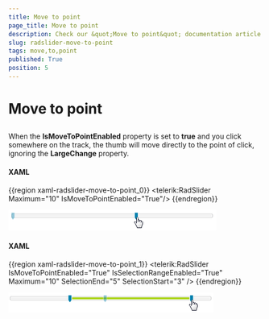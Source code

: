 ```yaml
---
title: Move to point
page_title: Move to point
description: Check our &quot;Move to point&quot; documentation article for the RadSlider {{ site.framework_name }} control.
slug: radslider-move-to-point
tags: move,to,point
published: True
position: 5
---
```


# Move to point



## 

When the __IsMoveToPointEnabled__ property is set to __true__ and you click somewhere on the track, the thumb will move directly to the point of click, ignoring the __LargeChange__ property.

#### __XAML__

{{region xaml-radslider-move-to-point_0}}
	<telerik:RadSlider Maximum="10" IsMoveToPointEnabled="True"/>
{{endregion}}

![](images/moveToPoint.png)

#### __XAML__

{{region xaml-radslider-move-to-point_1}}
	<telerik:RadSlider IsMoveToPointEnabled="True" 
	           IsSelectionRangeEnabled="True"
	           Maximum="10"
	           SelectionEnd="5"
	           SelectionStart="3" />
{{endregion}}

![](images/moveToPoint_selectionRange.png)
